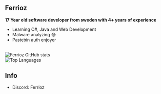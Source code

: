 ## Ferrioz

**17 Year old software developer from sweden with 4+ years of experience**

- Learning C#, Java and Web Development
- Malware analyzing 😎
- Pastebin auth enjoyer<br>
######
![Ferrioz GitHub stats](https://github-readme-stats.vercel.app/api?username=Ferrioz&theme=discord_old_blurple&show_icons=false)
<br>
![Top Languages](https://github-readme-stats.vercel.app/api/top-langs/?username=Ferrioz&theme=discord_old_blurple&show_icons=false)
## Info
 - Discord: Ferrioz
